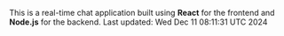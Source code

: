 This is a real-time chat application built using **React** for the frontend and **Node.js** for the backend.
Last updated: Wed Dec 11 08:11:31 UTC 2024
